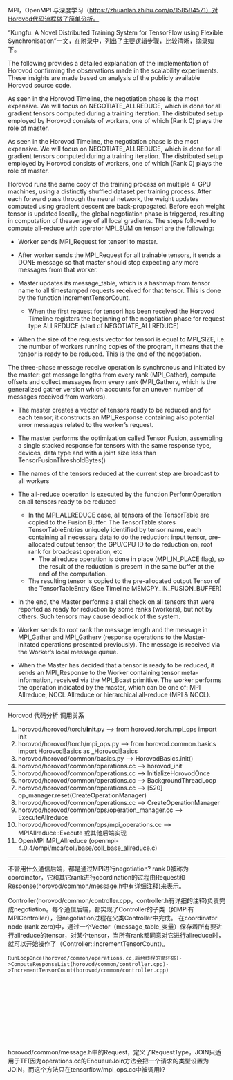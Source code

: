 MPI，OpenMPI 与深度学习（https://zhuanlan.zhihu.com/p/158584571）对Horovod代码流程做了简单分析。

“Kungfu: A Novel Distributed Training System for TensorFlow using Flexible Synchronisation”一文，在附录中，列出了主要逻辑步骤，比较清晰，摘录如下。

The following provides a detailed explanation of the implementation  of Horovod confirming the observations made in the scalability experiments. These insights are made based on analysis of the publicly available Horovod source code.

As seen in the Horovod Timeline, the negotiation phase is the most expensive. We will focus on NEGOTIATE_ALLREDUCE, which is done for all gradient tensors computed during a training iteration. The distributed setup employed by Horovod consists of workers, one of which (Rank 0) plays the role of master.

As seen in the Horovod Timeline, the negotiation phase is the most expensive. We will focus on NEGOTIATE_ALLREDUCE, which is done for all gradient tensors computed during a training iteration. The distributed setup employed by Horovod consists of workers, one of which (Rank 0) plays the role of master. 

Horovod runs the same copy of the training process on multiple 4-GPU machines, using a distinctly shuffled dataset per training process. After each forward pass through the neural network, the weight updates computed using gradient descent are back-propagated. Before each weight tensor is updated locally, the global negotiation phase is triggered, resulting in computation of theaverage of all local gradients. The steps followed to compute  all-reduce with operator MPI_SUM on tensori are the following:

+ Worker sends MPI_Request for tensori to master.

+ After worker sends the MPI_Request for all trainable tensors, it sends a DONE message so that
  master should stop expecting any more messages from that worker.

+ Master updates its message_table, which is a hashmap from tensor name to all timestamped requests received for that tensor. This is done by the function IncrementTensorCount.
    * When the first request for tensori has been received the Horovod Timeline registers the beginning of the negotiation phase for request type ALLREDUCE (start of NEGOTIATE_ALLREDUCE)
* When the size of the requests vector for tensori is equal to MPI_SIZE, i.e. the number of workers running copies of the program, it means that the tensor is ready to be reduced. This is the end of the negotiation.
    
The three-phase message receive operation is synchronous and initiated by the master: get message lengths from every rank (MPI_Gather), compute offsets and collect messages from every rank (MPI_Gatherv, which is the generalized gather version which accounts for an uneven number of messages received from workers).

+ The master creates a vector of tensors ready to be reduced and for each tensor, it constructs an MPI_Response containing also potential error messages related to the worker’s request. 

+ The master performs the optimization called Tensor Fusion, assembling a single stacked response for tensors with the same response type, devices, data type and with a joint size
less than TensorFusionThresholdBytes()

+ The names of the tensors reduced at the current step are broadcast to all workers 

+ The all-reduce operation is executed by the function PerformOperation on all tensors ready to be reduced
  * In the MPI_ALLREDUCE case, all tensors of the TensorTable are copied to the Fusion Buffer. The TensorTable stores TensorTableEntries uniquely identified by tensor name, each containing all necessary data to do the reduction: input tensor, pre-allocated output tensor, the GPU/CPU ID to do reduction on, root rank for broadcast operation, etc
    * The allreduce operation is done in place (MPI_IN_PLACE flag), so the result of the reduction is present in the same buffer at the end of the computation.
  * The resulting tensor is copied to the pre-allocated output Tensor of the TensorTableEntry (See Timeline MEMCPY_IN_FUSION_BUFFER)

+ In the end, the Master performs a stall check on all tensors that were reported as ready for reduction by some ranks (workers), but not by others. Such tensors may cause deadlock of the system.

+ Worker sends to root rank the message length and the message in MPI_Gather and MPI_Gatherv (response operations to the Master-initated operations presented previously). The message is received via the Worker’s local message queue.

+ When the Master has decided that a tensor is ready to be reduced, it sends an MPI_Response to the Worker containing tensor meta-information, received via the MPI_Bcast primitive. The worker performs the operation indicated by the master, which can be one of: MPI Allreduce, NCCL Allreduce or hierarchical all-reduce (MPI & NCCL).

------------------------------------------------------------------------------------------------------------------------------------------------------------------------

Horovod 代码分析
调用关系
 1. horovod/horovod/torch/__init__.py --> from horovod.torch.mpi_ops import init
 2. horovod/horovod/torch/mpi_ops.py  --> from horovod.common.basics import HorovodBasics as _HorovodBasics
 3. horovod/horovod/common/basics.py  --> HorovodBasics.init()
 4. horovod/horovod/common/operations.cc --> horovod_init
 5. horovod/horovod/common/operations.cc --> InitializeHorovodOnce
 6. horovod/horovod/common/operations.cc --> BackgroundThreadLoop
 7. horovod/horovod/common/operations.cc --> [520] op_manager.reset(CreateOperationManager)
 8. horovod/horovod/common/operations.cc --> CreateOperationManager
 9. horovod/horovod/common/ops/operation_manager.cc --> ExecuteAllreduce
 10. horovod/horovod/common/ops/mpi_operations.cc --> MPIAllreduce::Execute 或其他后端实现
 11. OpenMPI MPI_Allreduce (openmpi-4.0.4/ompi/mca/coll/base/coll_base_allreduce.c)

 


-----------------------------------------------------------------------------
 不管用什么通信后端，都是通过MPI进行negotiation?  rank 0被称为coordinator，它和其它rank进行coordination的过程由Request和Response(horovod/common/message.h中有详细注释)来表示。

 Controller(horovod/common/controller.cpp，controller.h有详细的注释)负责完成negotiation。每个通信后端，都实现了Controller的子类（如MPI有MPIController），但negotiation过程在父类Controller中完成。
	在coordinator node (rank zero)中，通过一个Vector（message_table_变量）保存着所有要进行allreduce的tensor，对某个tensor，当所有rank都同意对它进行allreduce时，就可以开始操作了（Controller::IncrementTensorCount）。
	
 	
	
	RunLoopOnce(horovod/common/operations.cc,后台线程的循环体)->ComputeResponseList(horovod/common/controller.cpp)->IncrementTensorCount(horovod/common/controller.cpp)


​	
​	
​	
​	
​	
---------------------------------------------------------------------------------------
horovod/common/message.h中的Request，定义了RequestType，JOIN只适用于TF(因为operations.cc的EnqueueJoin方法会把一个请求的类型设置为JOIN，而这个方法只在tensorflow/mpi_ops.cc中被调用)?	